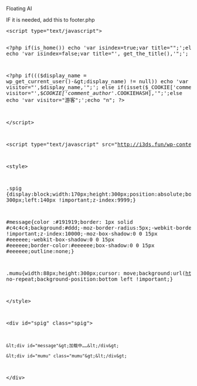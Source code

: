 <p>
	Floating AI
</p>
<p>
	IF it is needed, add this to footer.php
</p>
<p>
<pre class="prettyprint lang-html">&lt;script type="text/javascript"&gt;

&lt;?php if(is_home()) echo 'var isindex=true;var title="";';else echo 'var isindex=false;var title="',  get_the_title(),'";'; ?&gt;

&lt;?php if((($display_name = wp_get_current_user()-&gt;display_name) != null)) echo 'var visitor="',$display_name,'";'; else if(isset($_COOKIE['comment_author_'.COOKIEHASH])) echo 'var visitor="',$_COOKIE['comment_author_'.COOKIEHASH],'";';else echo 'var visitor="游客";';echo "n"; ?&gt;

&lt;/script&gt;

&lt;script type="text/javascript" src="http://i3ds.fun/wp-content/themes/clean-gallery/assets/js/spig.js"&gt;&lt;/script&gt;

&lt;style&gt;

.spig {display:block;width:170px;height:300px;position:absolute;bottom: 300px;left:140px !important;z-index:9999;}

#message{color :#191919;border: 1px solid #c4c4c4;background:#ddd;-moz-border-radius:5px;-webkit-border-radius:5px;border-radius:5px;min-height:1em;padding:5px;top:-45px;position:absolute;text-align:center;width:auto !important;z-index:10000;-moz-box-shadow:0 0 15px #eeeeee;-webkit-box-shadow:0 0 15px #eeeeee;border-color:#eeeeee;box-shadow:0 0 15px #eeeeee;outline:none;}

.mumu{width:88px;height:300px;cursor: move;background:url(http://i3ds.fun/wp-content/themes/clean-gallery/assets/images/spig.png) no-repeat;background-position:bottom left !important;}

&lt;/style&gt;

&lt;div id="spig" class="spig"&gt;

    &lt;div id="message"&gt;加载中……&lt;/div&gt;

    &lt;div id="mumu" class="mumu"&gt;&lt;/div&gt;

&lt;/div&gt;</pre>
</p>
